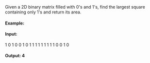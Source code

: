 Given a 2D binary matrix filled with 0's and 1's, find the largest square containing only 1's and return its area.

#### Example:

#### Input: 

1 0 1 0 0
1 0 1 1 1
1 1 1 1 1
1 0 0 1 0

#### Output: 4
